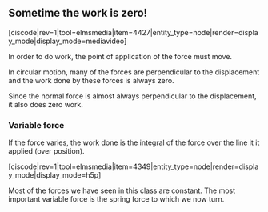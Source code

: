 ## Sometime the work is zero!

[ciscode|rev=1|tool=elmsmedia|item=4427|entity_type=node|render=display_mode|display_mode=mediavideo]

<lrndesign-sidenote label="Instructor Note" icon="bookmark" bg-color="#c2e5f2">
In order to do work, the point of application of the force must move. 
</lrndesign-sidenote>

In circular motion, many of the forces are perpendicular to the    displacement and the work done by these forces is always zero. 

Since the normal force is almost always perpendicular to the displacement, it also does zero work.  

### Variable force

If the force varies, the work done is the integral of the force over the line it it applied (over position). 

[ciscode|rev=1|tool=elmsmedia|item=4349|entity_type=node|render=display_mode|display_mode=h5p]

<lrndesign-sidenote label="Instructor Note" icon="bookmark" bg-color="#c2e5f2">
Most of the forces we have seen in this class are constant. The most important variable force is the spring force to which we now turn. 
</lrndesign-sidenote>
